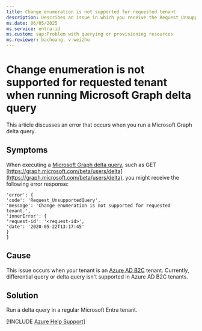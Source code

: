 ```yaml
---
title: Change enumeration is not supported for requested tenant
description: Describes an issue in which you receive the Request_UnsupportedQuery error code when you run a Microsoft Graph delta query.
ms.date: 06/05/2025
ms.service: entra-id
ms.custom: sap:Problem with querying or provisioning resources
ms.reviewer: bachoang, v-weizhu
---
```

# Change enumeration is not supported for requested tenant when running Microsoft Graph delta query

This article discusses an error that occurs when you run a Microsoft Graph delta query.

## Symptoms

When executing a [Microsoft Graph delta query](/graph/delta-query-overview), such as GET [https://graph.microsoft.com/beta/users/delta](https://graph.microsoft.com/beta/users/delta), you might receive the following error response:

```output
'error': {
'code': 'Request_UnsupportedQuery',
'message': 'Change enumeration is not supported for requested tenant.',
'innerError': {
'request-id': '<request-id>',
'date': '2020-05-22T13:17:45'
}
}
```

## Cause

This issue occurs when your tenant is an [Azure AD B2C](https://docs.microsoft.com/en-us/azure/active-directory-b2c/overview) tenant. Currently, differential query or delta query isn't supported in Azure AD B2C tenants.

## Solution

Run a delta query in a regular Microsoft Entra tenant.

[!INCLUDE [Azure Help Support](../../../includes/azure-help-support.md)]
